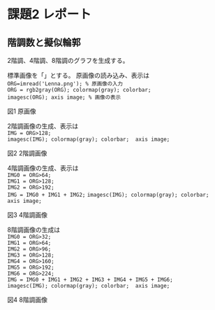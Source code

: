# 課題2 レポート
## 階調数と擬似輪郭

2階調、4階調、8階調のグラフを生成する。

標準画像を「」とする。
原画像の読み込み、表示は  
`ORG=imread('Lenna.png'); % 原画像の入力`  
`ORG = rgb2gray(ORG); colormap(gray); colorbar;`  
`imagesc(ORG); axis image; % 画像の表示`

図1 原画像

2階調画像の生成、表示は  
`IMG = ORG>128;`  
`imagesc(IMG); colormap(gray); colorbar;  axis image;`  

図2 2階調画像

4階調画像の生成、表示は  
`IMG0 = ORG>64;`  
`IMG1 = ORG>128;`  
`IMG2 = ORG>192;`  
`IMG = IMG0 + IMG1 + IMG2;`
`imagesc(IMG); colormap(gray); colorbar;  axis image;`

図3 4階調画像

8階調画像の生成は  
`IMG0 = ORG>32;`  
`IMG1 = ORG>64;`  
`IMG2 = ORG>96;`  
`IMG3 = ORG>128;`  
`IMG4 = ORG>160;`  
`IMG5 = ORG>192;`  
`IMG6 = ORG>224;`  
`IMG = IMG0 + IMG1 + IMG2 + IMG3 + IMG4 + IMG5 + IMG6;`  
`imagesc(IMG); colormap(gray); colorbar;  axis image;`  

図4 8階調画像
